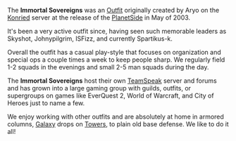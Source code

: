 The **Immortal Sovereigns** was an [Outfit](Outfit.md)
originally created by Aryo on the [Konried](Konried.md) server
at the release of the [PlanetSide](PlanetSide.md) in May of 2003.

It's been a very active outfit since, having seen such memorable leaders
as Skyshot, Johnypilgrim, ISFizz, and currently Spartikus-k.

Overall the outfit has a casual play-style that focuses on organization
and special ops a couple times a week to keep people sharp. We regularly
field 1-2 squads in the evenings and small 2-5 man squads during the
day.

The **Immortal Sovereigns** host their own
[TeamSpeak](TeamSpeak.md) server and forums and has grown into a
large gaming group with guilds, outfits, or supergroups on games like
EverQuest 2, World of Warcraft, and City of Heroes just to name a few.

We enjoy working with other outfits and are absolutely at home in
armored columns, [Galaxy](Galaxy.md) drops on
[Towers](Towers.md), to plain old base defense. We like to do it
all!
